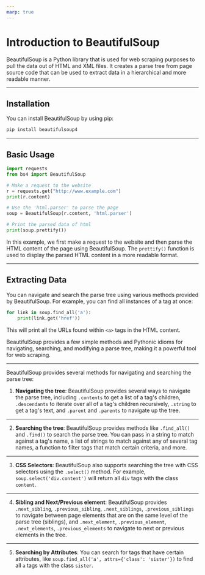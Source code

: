 ```yaml
---
marp: true
---
```



# Introduction to BeautifulSoup

BeautifulSoup is a Python library that is used for web scraping purposes to pull the data out of HTML and XML files. It creates a parse tree from page source code that can be used to extract data in a hierarchical and more readable manner.


---


## Installation

You can install BeautifulSoup by using pip:

```python
pip install beautifulsoup4
```


---


## Basic Usage

```python
import requests
from bs4 import BeautifulSoup

# Make a request to the website
r = requests.get("http://www.example.com")
print(r.content)

# Use the 'html.parser' to parse the page
soup = BeautifulSoup(r.content, 'html.parser')

# Print the parsed data of html
print(soup.prettify())
```

In this example, we first make a request to the website and then parse the HTML content of the page using BeautifulSoup. The `prettify()` function is used to display the parsed HTML content in a more readable format.


---


## Extracting Data

You can navigate and search the parse tree using various methods provided by BeautifulSoup. For example, you can find all instances of a tag at once:

```python
for link in soup.find_all('a'):
    print(link.get('href'))
```

This will print all the URLs found within `<a>` tags in the HTML content.

BeautifulSoup provides a few simple methods and Pythonic idioms for navigating, searching, and modifying a parse tree, making it a powerful tool for web scraping.

---

BeautifulSoup provides several methods for navigating and searching the parse tree:

1. **Navigating the tree**: BeautifulSoup provides several ways to navigate the parse tree, including `.contents` to get a list of a tag's children, `.descendants` to iterate over all of a tag's children recursively, `.string` to get a tag's text, and `.parent` and `.parents` to navigate up the tree.


---


2. **Searching the tree**: BeautifulSoup provides methods like `.find_all()` and `.find()` to search the parse tree. You can pass in a string to match against a tag's name, a list of strings to match against any of several tag names, a function to filter tags that match certain criteria, and more.


---


3. **CSS Selectors**: BeautifulSoup also supports searching the tree with CSS selectors using the `.select()` method. For example, `soup.select('div.content')` will return all `div` tags with the class `content`.


---


4. **Sibling and Next/Previous element**: BeautifulSoup provides `.next_sibling`, `.previous_sibling`, `.next_siblings`, `.previous_siblings` to navigate between page elements that are on the same level of the parse tree (siblings), and `.next_element`, `.previous_element`, `.next_elements`, `.previous_elements` to navigate to next or previous elements in the tree.


---


5. **Searching by Attributes**: You can search for tags that have certain attributes, like `soup.find_all('a', attrs={'class': 'sister'})` to find all `a` tags with the class `sister`.
